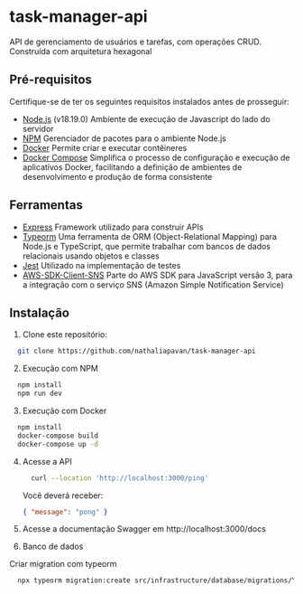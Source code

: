 # task-manager-api

API de gerenciamento de usuários e tarefas, com operações CRUD. Construída com arquitetura hexagonal

## Pré-requisitos

Certifique-se de ter os seguintes requisitos instalados antes de prosseguir:

- [Node.js](https://nodejs.org/) (v18.19.0) Ambiente de execução de Javascript do lado do servidor
- [NPM](https://www.npmjs.com/) Gerenciador de pacotes para o ambiente Node.js
- [Docker](https://www.docker.com/) Permite criar e executar contêineres
- [Docker Compose](https://docs.docker.com/compose/) Simplifica o processo de configuração e execução de aplicativos Docker, facilitando a definição de ambientes de desenvolvimento e produção de forma consistente

## Ferramentas
- [Express](https://expressjs.com/pt-br/) Framework utilizado para construir APIs
- [Typeorm](https://typeorm.io/) Uma ferramenta de ORM (Object-Relational Mapping) para Node.js e TypeScript, que permite trabalhar com bancos de dados relacionais usando objetos e classes
- [Jest](https://typeorm.io/) Utilizado na implementação de testes 
- [AWS-SDK-Client-SNS](https://docs.aws.amazon.com/AWSJavaScriptSDK/v3/latest/Package/-aws-sdk-client-sns/) Parte do AWS SDK para JavaScript versão 3, para a integração com o serviço SNS (Amazon Simple Notification Service)

## Instalação

1. Clone este repositório:

```bash
  git clone https://github.com/nathaliapavan/task-manager-api
```

2. Execução com NPM

```bash
  npm install
  npm run dev
```

3. Execução com Docker

```bash
  npm install
  docker-compose build
  docker-compose up -d
```

4. Acesse a API

   ```bash
     curl --location 'http://localhost:3000/ping'
   ```

   Você deverá receber:

   ```json
   { "message": "pong" }
   ```

5. Acesse a documentação Swagger em http://localhost:3000/docs

6. Banco de dados

Criar migration com typeorm

```bash
  npx typeorm migration:create src/infrastructure/database/migrations/YourMigrateName
```
